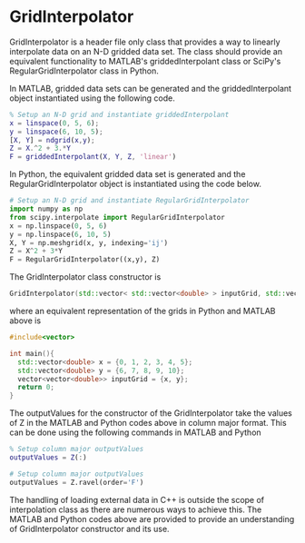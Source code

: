 # GridInterpolator
GridInterpolator is a header file only class that provides a way to linearly interpolate data on an N-D gridded data set. The class should provide an equivalent functionality to MATLAB's griddedInterpolant class or SciPy's RegularGridInterpolator class in Python. 

In MATLAB, gridded data sets can be generated and the griddedInterpolant object instantiated using the following code.
```MATLAB
% Setup an N-D grid and instantiate griddedInterpolant
x = linspace(0, 5, 6);
y = linspace(6, 10, 5);
[X, Y] = ndgrid(x,y);
Z = X.^2 + 3.*Y
F = griddedInterpolant(X, Y, Z, 'linear')
```

In Python, the equivalent gridded data set is generated and the RegularGridInterpolator object is instantiated using the code below.
```Python
# Setup an N-D grid and instantiate RegularGridInterpolator
import numpy as np
from scipy.interpolate import RegularGridInterpolator
x = np.linspace(0, 5, 6)
y = np.linspace(6, 10, 5)
X, Y = np.meshgrid(x, y, indexing='ij')
Z = X^2 + 3*Y
F = RegularGridInterpolator((x,y), Z)
```

The GridInterpolator class constructor is 
```c++
GridInterpolator(std::vector< std::vector<double> > inputGrid, std::vector<double> outputValues);
```
where an equivalent representation of the grids in Python and MATLAB above is 
```c++
#include<vector>

int main(){
  std::vector<double> x = {0, 1, 2, 3, 4, 5};
  std::vector<double> y = {6, 7, 8, 9, 10};
  vector<vector<double>> inputGrid = {x, y};
  return 0;
}
```

The outputValues for the constructor of the GridInterpolator take the values of Z in the MATLAB and Python codes above in column major format. This can be done using the following commands in MATLAB and Python
```MATLAB
% Setup column major outputValues
outputValues = Z(:)
```

```Python
# Setup column major outputValues
outputValues = Z.ravel(order='F')
```

The handling of loading external data in C++ is outside the scope of interpolation class as there are numerous ways to achieve this. The MATLAB and Python codes above are provided to provide an understanding of GridInterpolator constructor and its use.
